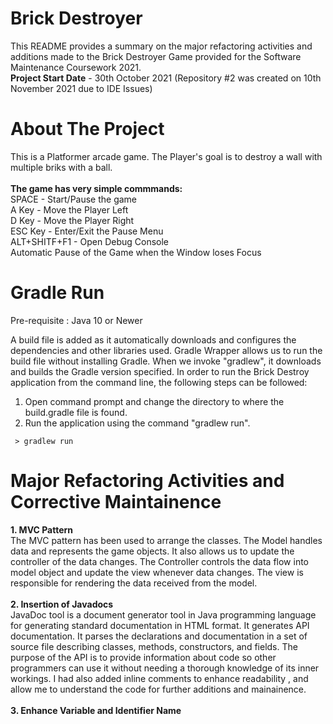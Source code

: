 # Brick Destroyer
This README provides a summary on the major refactoring activities and additions made to the Brick Destroyer Game provided for the Software Maintenance Coursework 2021.<br>
<b>Project Start Date</b> - 30th October 2021 (Repository #2 was created on 10th November 2021 due to IDE Issues)
# About The Project
This is a Platformer arcade game. The Player's goal is to destroy a wall with multiple briks with a ball. <br><br> <b>The game has very simple commmands:</b> <br> SPACE - Start/Pause the game <br> A Key - Move the Player Left <br> D Key - Move the Player Right<br> ESC Key -  Enter/Exit the Pause Menu <br> ALT+SHITF+F1  - Open Debug Console <br> Automatic Pause of the Game when the Window loses Focus
# Gradle Run
Pre-requisite : Java 10 or Newer

A build file is added as it automatically downloads and configures the dependencies and other libraries used. Gradle Wrapper allows us to run the build file without installing Gradle. When we invoke "gradlew", it downloads and builds the Gradle version specified. In order to run the Brick Destroy application from the command line, the following steps can be followed:
1. Open command prompt and change the directory to where the build.gradle file is found.
2. Run the application using the command "gradlew run".

` > gradlew run`

# Major Refactoring Activities and Corrective Maintainence
<b>1. MVC Pattern</b>
<br> The MVC pattern has been used to arrange the classes. The Model handles data and represents the game objects. It also allows us to update the controller of the data changes. The Controller controls the data flow into model object and update the view whenever data changes. The view is responsible for rendering the data received from the model.<br><br>
<b>2. Insertion of Javadocs</b>
<br>JavaDoc tool is a document generator tool in Java programming language for generating standard documentation in HTML format. It generates API documentation. It parses the declarations and documentation in a set of source file describing classes, methods, constructors, and fields. The purpose of the API is to provide information about code so other programmers can use it without needing a thorough knowledge of its inner workings. I had also added inline comments to enhance readability , and allow me to understand the code for further additions and mainainence.<br><br>
<b>3.	Enhance Variable and Identifier Name</br>
